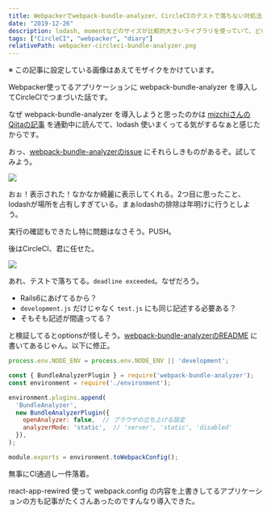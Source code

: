 ```yaml
---
title: Webpackerでwebpack-bundle-analyzer、CircleCIのテストで落ちない対処法
date: "2019-12-26"
description: lodash, momentなどのサイズが比較的大きいライブラリを使っていて、どれくらいスペースとってるのか気になったのでWebpackerに webpack-bundle-analyzer 導入した。動作するのは良いが、CircleCIの rake test でTimeOutになるので試行錯誤した話
tags: ["CircleCI", "webpacker", "diary"]
relativePath: webpacker-circleci-bundle-analyzer.png
---
```


※ この記事に設定している画像はあえてモザイクをかけています。

Webpacker使ってるアプリケーションに webpack-bundle-analyzer を導入してCircleCIでつまづいた話です。

なぜ webpack-bundle-analyzer を導入しようと思ったのかは
[mizchiさんのQiitaの記事](https://qiita.com/mizchi/items/af17f45d5653b76f6751) を通勤中に読んでて、lodash 使いまくってる気がするなぁと感じたからです。

おっ、[webpack-bundle-analyzerのissue](https://github.com/webpack-contrib/webpack-bundle-analyzer/issues/311#issue-494745779) にそれらしきものがあるぞ。試してみよう。

![](https://i.imgur.com/V1zkhn4.png)

おぉ！表示された！なかなか綺麗に表示してくれる。2つ目に思ったこと、lodashが場所を占有しすぎている。まぁlodashの排除は年明けに行うとしよう。

実行の確認もできたし特に問題はなさそう。PUSH。

後はCircleCI、君に任せた。

![](https://i.imgur.com/yl51Yrp.png)

あれ、テストで落ちてる。`deadline exceeded`。なぜだろう。

- Rails6にあげてるから？
- `development.js` だけじゃなく `test.js` にも同じ記述する必要ある？
- そもそも記述が間違ってる？

と検証してるとoptionsが怪しそう。[webpack-bundle-analyzerのREADME](https://github.com/webpack-contrib/webpack-bundle-analyzer#options-for-plugin) に書いてあるじゃん。以下に修正。

```js
process.env.NODE_ENV = process.env.NODE_ENV || 'development';

const { BundleAnalyzerPlugin } = require('webpack-bundle-analyzer');
const environment = require('./environment');

environment.plugins.append(
  'BundleAnalyzer',
  new BundleAnalyzerPlugin({
    openAnalyzer: false,  // ブラウザの立ち上げる設定
    analyzerMode: 'static',  // 'server', 'static', 'disabled'
  }),
);

module.exports = environment.toWebpackConfig();

```

無事にCI通過し一件落着。

react-app-rewired 使って webpack.config の内容を上書きしてるアプリケーションの方も記事がたくさんあったのですんなり導入できた。
